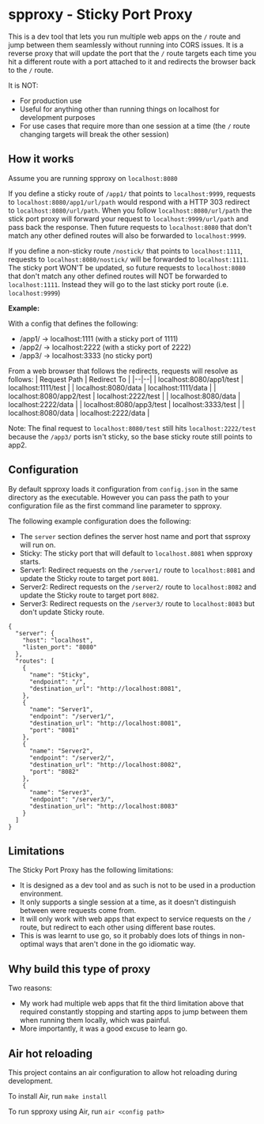 
# spproxy - Sticky Port Proxy

This is a dev tool that lets you run multiple web apps on the `/` route and jump between them seamlessly without running into CORS issues.  It is a reverse proxy that will update the port that the `/` route targets each time you hit a different route with a port attached to it and redirects the browser back to the `/` route.

It is NOT:
- For production use
- Useful for anything other than running things on localhost for development purposes
- For use cases that require more than one session at a time (the `/` route changing targets will break the other session)

## How it works

Assume you are running spproxy on `localhost:8080`

If you define a sticky route of `/app1/` that points to `localhost:9999`, requests to `localhost:8080/app1/url/path` would respond with a HTTP 303 redirect to `localhost:8080/url/path`.  When you follow `localhost:8080/url/path` the stick port proxy will forward your request to `localhost:9999/url/path` and pass back the response.  Then future requests to `localhost:8080` that don't match any other defined routes will also be forwarded to `localhost:9999`.

If you define a non-sticky route `/nostick/` that points to `localhost:1111`, requests to `localhost:8080/nostick/` will be forwarded to `localhost:1111`.  The sticky port WON'T be updated, so future requests to `localhost:8080` that don't match any other defined routes will NOT be forwarded to `localhost:1111`.  Instead they will go to the last sticky port route (i.e. `localhost:9999`)

**Example:**

With a config that defines the following:
- /app1/ -> localhost:1111 (with a sticky port of 1111)
- /app2/ -> localhost:2222 (with a sticky port of 2222)
- /app3/ -> localhost:3333 (no sticky port)

From a web browser that follows the redirects, requests will resolve as follows:
| Request Path | Redirect To |
|--|--|
| localhost:8080/app1/test | localhost:1111/test |
| localhost:8080/data | localhost:1111/data |
| localhost:8080/app2/test | localhost:2222/test |
| localhost:8080/data | localhost:2222/data |
| localhost:8080/app3/test | localhost:3333/test |
| localhost:8080/data | localhost:2222/data |

Note: The final request to `localhost:8080/test` still hits `localhost:2222/test` because the `/app3/` ports isn't sticky, so the base sticky route still points to app2.

## Configuration

By default spproxy loads it configuration from `config.json` in the same directory as the executable.  However you can pass the path to your configuration file as the first command line parameter to spproxy.

The following example configuration does the following:
- The `server` section defines the server host name and port that ssproxy will run on.
- Sticky: The sticky port that will default to `localhost.8081` when spproxy starts.
- Server1: Redirect requests on the `/server1/` route to `localhost:8081` and update the Sticky route to target port `8081`.
- Server2: Redirect requests on the `/server2/` route to `localhost:8082` and update the Sticky route to target port `8082`.
- Server3: Redirect requests on the `/server3/` route to `localhost:8083` but don't update Sticky route.

```
{
  "server": {
    "host": "localhost",
    "listen_port": "8080"
  },
  "routes": [
    {
      "name": "Sticky",
      "endpoint": "/",
      "destination_url": "http://localhost:8081",
    },
    {
      "name": "Server1",
      "endpoint": "/server1/",
      "destination_url": "http://localhost:8081",
      "port": "8081"
    },
    {
      "name": "Server2",
      "endpoint": "/server2/",
      "destination_url": "http://localhost:8082",
      "port": "8082"
    },
    {
      "name": "Server3",
      "endpoint": "/server3/",
      "destination_url": "http://localhost:8083"
    }
  ]
}
```

## Limitations

The Sticky Port Proxy has the following limitations:
- It is designed as a dev tool and as such is not to be used in a production environment.
- It only supports a single session at a time, as it doesn't distinguish between were requests come from.
- It will only work with web apps that expect to service requests on the `/` route, but redirect to each other using different base routes.
- This is was learnt to use go, so it probably does lots of things in non-optimal ways that aren't done in the go idiomatic way.

## Why build this type of proxy

Two reasons:
- My work had multiple web apps that fit the third limitation above that required constantly stopping and starting apps to jump between them when running them locally, which was painful.
- More importantly, it was a good excuse to learn go.

## Air hot reloading

This project contains an air configuration to allow hot reloading during development.

To install Air, run `make install`

To run spproxy using Air, run `air <config path>`

